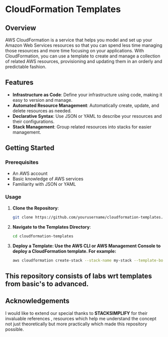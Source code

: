 # CloudFormation Templates

## Overview

AWS CloudFormation is a service that helps you model and set up your Amazon Web Services resources so that you can spend less time managing those resources and more time focusing on your applications. With CloudFormation, you can use a template to create and manage a collection of related AWS resources, provisioning and updating them in an orderly and predictable fashion.


## Features

- **Infrastructure as Code**: Define your infrastructure using code, making it easy to version and manage.
- **Automated Resource Management**: Automatically create, update, and delete resources as needed.
- **Declarative Syntax**: Use JSON or YAML to describe your resources and their configurations.
- **Stack Management**: Group related resources into stacks for easier management.


## Getting Started

### Prerequisites

- An AWS account
- Basic knowledge of AWS services
- Familiarity with JSON or YAML


### Usage

1. **Clone the Repository**:
   ```bash
   git clone https://github.com/yourusername/cloudformation-templates.git
   ```

2. **Navigate to the Templates Directory**:
    ```bash
    cd cloudformation-templates
    ```

3. **Deploy a Template: Use the AWS CLI or AWS Management Console to deploy a CloudFormation template. For example:**
    ```bash
    aws cloudformation create-stack --stack-name my-stack --template-body file://template.yaml
    ```

## This repository consists of labs wrt templates from basic's to advanced.

## Acknowledgements

I would like to extend our special thanks to **STACKSIMPLIFY** for their invaluable references , resources which help me understand the concept not just theoretically but more practically which made this repository possible. 
